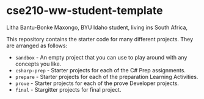 # cse210-ww-student-template
Litha Bantu-Bonke Maxongo, BYU Idaho student, living ins South Africa,


This repository contains the starter code for many different projects. They are arranged as follows:

* `sandbox` - An empty project that you can use to play around with any concepts you like.
* `csharp-prep` - Starter projects for each of the C# Prep assignments.
* `prepare` - Starter projects for each of the preparation Learning Activities.
* `prove` - Starter projects for each of the prove Developer projects.
* `final` - Stargitter projects for final project.
